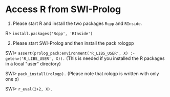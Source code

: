# Access R from SWI-Prolog

1. Please start R and install the two packages `Rcpp` and `RInside`.

R> `install.packages('Rcpp', 'RInside')`

2. Please start SWI-Prolog and then install the pack rologpp

SWI> `assert(prolog_pack:environment('R_LIBS_USER', X) :- getenv('R_LIBS_USER', X)).` (This is needed if you installed the R packages in a local "user" directory)

SWI> `pack_install(rologp).` (Please note that rologp is written with only one p)

SWI> `r_eval(2+2, X).`
